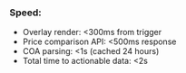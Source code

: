 ### **Speed:**

- Overlay render: <300ms from trigger
- Price comparison API: <500ms response
- COA parsing: <1s (cached 24 hours)
- Total time to actionable data: <2s

